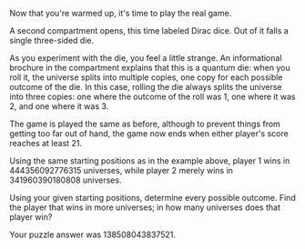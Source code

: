 Now that you're warmed up, it's time to play the real game.

A second compartment opens, this time labeled Dirac dice. Out of it falls a single three-sided die.

As you experiment with the die, you feel a little strange. An informational brochure in the compartment explains that this is a quantum die: when you roll it, the universe splits into multiple copies, one copy for each possible outcome of the die. In this case, rolling the die always splits the universe into three copies: one where the outcome of the roll was 1, one where it was 2, and one where it was 3.

The game is played the same as before, although to prevent things from getting too far out of hand, the game now ends when either player's score reaches at least 21.

Using the same starting positions as in the example above, player 1 wins in 444356092776315 universes, while player 2 merely wins in 341960390180808 universes.

Using your given starting positions, determine every possible outcome. Find the player that wins in more universes; in how many universes does that player win?

Your puzzle answer was 138508043837521.